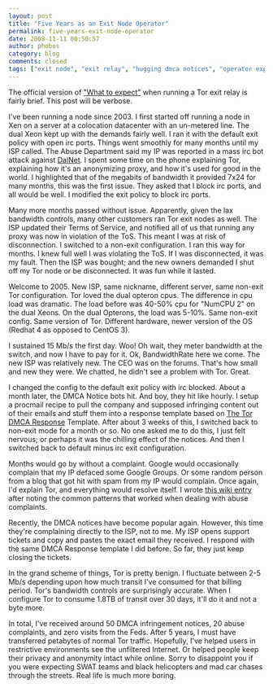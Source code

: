 ```yaml
---
layout: post
title: "Five Years as an Exit Node Operator"
permalink: five-years-exit-node-operator
date: 2008-11-11 00:50:57
author: phobos
category: blog
comments: closed
tags: ["exit node", "exit relay", "hugging dmca notices", "operator experiences", "tor is benign"]
---
```


The official version of ["What to expect"](https://www.torproject.org/faq-abuse.html.en#TypicalAbuses) when running a Tor exit relay is fairly brief. This post will be verbose.

I've been running a node since 2003. I first started off running a node in Xen on a server at a colocation datacenter with an un-metered line. The dual Xeon kept up with the demands fairly well. I ran it with the default exit policy with open irc ports. Things went smoothly for many months until my ISP called. The Abuse Department said my IP was reported in a mass irc bot attack against [DalNet](http://www.dal.net/). I spent some time on the phone explaining Tor, explaining how it's an anonymizing proxy, and how it's used for good in the world. I highlighted that of the megabits of bandwidth it provided 7x24 for many months, this was the first issue. They asked that I block irc ports, and all would be well. I modified the exit policy to block irc ports.

Many more months passed without issue. Apparently, given the lax bandwidth controls, many other customers ran Tor exit nodes as well. The ISP updated their Terms of Service, and notified all of us that running any proxy was now in violation of the ToS. This meant I was at risk of disconnection. I switched to a non-exit configuration. I ran this way for months. I knew full well I was violating the ToS. If I was disconnected, it was my fault. Then the ISP was bought; and the new owners demanded I shut off my Tor node or be disconnected. It was fun while it lasted.

Welcome to 2005. New ISP, same nickname, different server, same non-exit Tor configuration. Tor loved the dual opteron cpus. The difference in cpu load was dramatic. The load before was 40-50% cpu for "NumCPU 2" on the dual Xeons. On the dual Opterons, the load was 5-10%. Same non-exit config. Same version of Tor. Different hardware, newer version of the OS (Redhat 4 as opposed to CentOS 3).

<!-- more -->

I sustained 15 Mb/s the first day. Woo! Oh wait, they meter bandwidth at the switch, and now I have to pay for it. Ok, BandwidthRate here we come. The new ISP was relatively new. The CEO was on the forums. That's how small and new they were. We chatted, he didn't see a problem with Tor. Great.

I changed the config to the default exit policy with irc blocked. About a month later, the DMCA Notice bots hit. And boy, they hit like hourly. I setup a procmail recipe to pull the company and supposed infringing content out of their emails and stuff them into a response template based on [The Tor DMCA Response](https://www.torproject.org/eff/tor-dmca-response.html) Template. After about 3 weeks of this, I switched back to non-exit mode for a month or so. No one asked me to do this, I just felt nervous; or perhaps it was the chilling effect of the notices. And then I switched back to default minus irc exit configuration.

Months would go by without a complaint. Google would occasionally complain that my IP defaced some Google Groups. Or some random person from a blog that got hit with spam from my IP would complain. Once again, I'd explain Tor, and everything would resolve itself. I wrote [this wiki entry](https://wiki.torproject.org/noreply/TheOnionRouter/TorAbuseTemplates) after noting the common patterns that worked when dealing with abuse complaints.

Recently, the DMCA notices have become popular again. However, this time they're complaining directly to the ISP, not to me. My ISP opens support tickets and copy and pastes the exact email they received. I respond with the same DMCA Response template I did before. So far, they just keep closing the tickets.

In the grand scheme of things, Tor is pretty benign. I fluctuate between 2-5 Mb/s depending upon how much transit I've consumed for that billing period. Tor's bandwidth controls are surprisingly accurate. When I configure Tor to consume 1.8TB of transit over 30 days, it'll do it and not a byte more.

In total, I've received around 50 DMCA infringement notices, 20 abuse complaints, and zero visits from the Feds. After 5 years, I must have transferred petabytes of normal Tor traffic. Hopefully, I've helped users in restrictive environments see the unfiltered Internet. Or helped people keep their privacy and anonymity intact while online. Sorry to disappoint you if you were expecting SWAT teams and black helicopters and mad car chases through the streets. Real life is much more boring.
